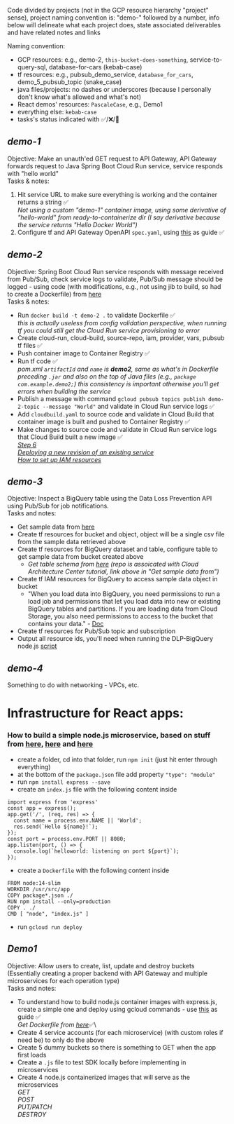Code divided by projects (not in the GCP resource hierarchy "project" sense), project naming convention is: "demo-" followed by a number, info below will delineate what each project does, state associated deliverables and have related notes and links

Naming convention:

- GCP resources: e.g., demo-2, `this-bucket-does-something`, service-to-query-sql, database-for-cars (kebab-case)
- tf resources: e.g., pubsub_demo_service, `database_for_cars`, demo_5_pubsub_topic (snake_case)
- java files/projects: no dashes or underscores (because I personally don't know what's allowed and what's not)
- React demos' resources: `PascaleCase`, e.g., Demo1
- everything else: `kebab-case`
- tasks's status indicated with ✅/❌/🚧

## _demo-1_

Objective: Make an unauth'ed GET request to API Gateway, API Gateway forwards request to Java Spring Boot Cloud Run service, service responds with "hello world"\
Tasks & notes:

1. Hit service URL to make sure everything is working and the container returns a string ✅\
   _Not using a custom "demo-1" container image, using some derivative of "hello-world" from ready-to-containerize dir (I say derivative because the service returns "Hello Docker World")_
2. Configure tf and API Gateway OpenAPI `spec.yaml`, using [this](https://cloud.google.com/api-gateway/docs/get-started-cloud-run) as guide ✅

## _demo-2_

Objective: Spring Boot Cloud Run service responds with message received from Pub/Sub, check service logs to validate, Pub/Sub message should be logged - using code (with modifications, e.g., not using jib to build, so had to create a Dockerfile) from [here](https://github.com/GoogleCloudPlatform/java-docs-samples/tree/master/run/pubsub)\
Tasks & notes:

- Run `docker build -t demo-2 .` to validate Dockerfile ✅\
   _this is actually useless from config validation perspective, when running tf you could still get the Cloud Run service provisioning to error_
- Create cloud-run, cloud-build, source-repo, iam, provider, vars, pubsub tf files ✅
- Push container image to Container Registry ✅
- Run tf code ✅\
   _pom.xml `artifactId` and `name` is **demo2**, same as what's in Dockerfile preceding `.jar` and also on the top of Java files (e.g., `package com.example.demo2;`) this consistency is important otherwise you'll get errors when building the service_
- Publish a message with command `gcloud pubsub topics publish demo-2-topic --message "World"` and validate in Cloud Run service logs ✅
- Add `cloudbuild.yaml` to source code and validate in Cloud Build that container image is built and pushed to Container Registry ✅
- Make changes to source code and validate in Cloud Run service logs that Cloud Build built a new image ✅\
   _[Step 6](https://dzone.com/articles/cicd-using-google-cloud-build-and-google-cloud-run)_\
   _[Deploying a new revision of an existing service](https://cloud.google.com/run/docs/deploying#revision)_\
   _[How to set up IAM resources](https://stackoverflow.com/a/62783880)_

## _demo-3_

Objective: Inspect a BigQuery table using the Data Loss Prevention API using Pub/Sub for job notifications.\
Tasks and notes:

- Get sample data from [here](https://cloud.google.com/architecture/creating-cloud-dlp-de-identification-transformation-templates-pii-dataset#downloading_the_sampledatas)
- Create tf resources for bucket and object, object will be a single csv file from the sample data retrieved above
- Create tf resources for BigQuery dataset and table, configure table to get sample data from bucket created above
  - _Get table schema from [here](https://github.com/GoogleCloudPlatform/dlp-dataflow-deidentification/tree/master/terraform_setup) (repo is assoicated with Cloud Architecture Center tutorial, link above in "Get sample data from")_
- Create tf IAM resources for BigQuery to access sample data object in bucket
  - "When you load data into BigQuery, you need permissions to run a load job and permissions that let you load data into new or existing BigQuery tables and partitions. If you are loading data from Cloud Storage, you also need permissions to access to the bucket that contains your data." - [Doc](https://cloud.google.com/bigquery/docs/loading-data-cloud-storage-csv#required_permissions)
- Create tf resources for Pub/Sub topic and subscription
- Output all resource ids, you'll need when running the DLP-BigQuery node.js [script](https://github.com/googleapis/nodejs-dlp/blob/main/samples/inspectBigQuery.js)

## _demo-4_

Something to do with networking - VPCs, etc.

# Infrastructure for React apps:

### How to build a simple node.js microservice, based on stuff from [here](https://expressjs.com/en/starter/installing.html), [here](https://cloud.google.com/run/docs/quickstarts/build-and-deploy/nodejs) and [here](https://github.com/GoogleCloudPlatform/nodejs-docs-samples/blob/9804b07efb2fb207c2e3515e844431c130e6c7b2/run/helloworld/Dockerfile)

- create a folder, cd into that folder, run `npm init` (just hit enter through everything)
- at the bottom of the `package.json` file add property `"type": "module"`
- run `npm install express --save`
- create an `index.js` file with the following content inside

```
import express from 'express'
const app = express();
app.get('/', (req, res) => {
  const name = process.env.NAME || 'World';
  res.send(`Hello ${name}!`);
});
const port = process.env.PORT || 8080;
app.listen(port, () => {
  console.log(`helloworld: listening on port ${port}`);
});
```

- create a `Dockerfile` with the following content inside

```
FROM node:14-slim
WORKDIR /usr/src/app
COPY package*.json ./
RUN npm install --only=production
COPY . ./
CMD [ "node", "index.js" ]
```

- run `gcloud run deploy`

## _Demo1_

Objective: Allow users to create, list, update and destroy buckets (Essentially creating a proper backend with API Gateway and multiple microservices for each operation type)\
Tasks and notes:

- To understand how to build node.js container images with express.js, create a simple one and deploy using gcloud commands - use [this](https://cloud.google.com/run/docs/quickstarts/build-and-deploy/nodejs) as guide ✅\
   *Get Dockerfile from [here](https://github.com/GoogleCloudPlatform/nodejs-docs-samples/blob/9804b07efb2fb207c2e3515e844431c130e6c7b2/run/helloworld/Dockerfile)*✅\
- Create 4 service accounts (for each microservice) (with custom roles if need be) to only do the above
- Create 5 dummy buckets so there is something to GET when the app first loads
- Create a `.js` file to test SDK locally before implementing in microservices
- Create 4 node.js containerized images that will serve as the microservices\
  _GET_\
  _POST_\
  _PUT/PATCH_\
  _DESTROY_
